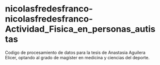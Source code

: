 # nicolasfredesfranco-nicolasfredesfranco-Actividad_Fisica_en_personas_autistas
Codigo de procesamiento de datos para la tesis de Anastasia Aguilera Elicer, optando al grado de magíster en medicina y ciencias del deporte.
